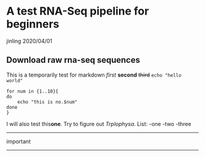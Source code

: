 # A test RNA-Seq pipeline for beginners
jinling 2020/04/01
## Download raw rna-seq sequences
This is a temporarily test for markdown
*first*
**second**
~~third~~
`echo "hello world"`
```
for num in {1..10}{
do
	echo "this is no.$num"
done
}
```
I will also test this**one**. Try to figure out *Trplophysa*.
List:
-one
-two
-three

***
important
***
	
